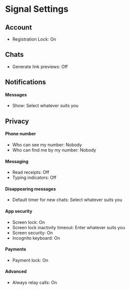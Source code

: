 # Signal Settings

## Account

- Registration Lock: On

## Chats

- Generate link previews: Off

## Notifications

#### Messages

- Show: Select whatever suits you

## Privacy

#### Phone number

- Who can see my number: Nobody
- Who can find me by my number: Nobody

#### Messaging

- Read receipts: Off
- Typing indicators: Off

#### Disappearing messages

- Default timer for new chats: Select whatever suits you

#### App security

- Screen lock: On
- Screen lock inactivity timeout: Enter whatever suits you
- Screen security: On
- Incognito keyboard: On

#### Payments

- Payment lock: On

#### Advanced

- Always relay calls: On
